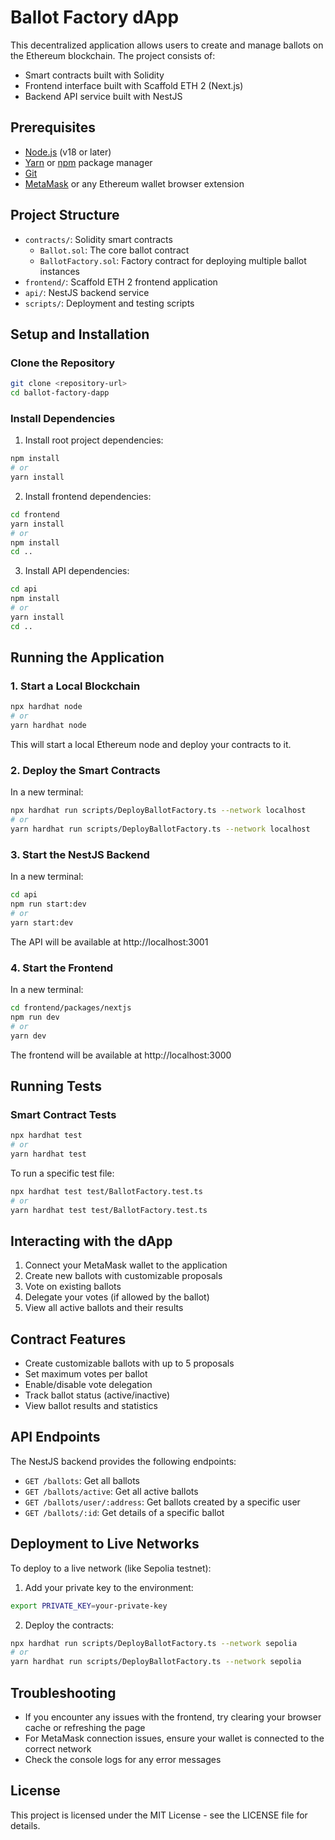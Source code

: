 # Ballot Factory dApp

This decentralized application allows users to create and manage ballots on the Ethereum blockchain. The project consists of:

- Smart contracts built with Solidity
- Frontend interface built with Scaffold ETH 2 (Next.js)
- Backend API service built with NestJS

## Prerequisites

- [Node.js](https://nodejs.org/) (v18 or later)
- [Yarn](https://yarnpkg.com/) or [npm](https://www.npmjs.com/) package manager
- [Git](https://git-scm.com/)
- [MetaMask](https://metamask.io/) or any Ethereum wallet browser extension

## Project Structure

- `contracts/`: Solidity smart contracts
  - `Ballot.sol`: The core ballot contract
  - `BallotFactory.sol`: Factory contract for deploying multiple ballot instances
- `frontend/`: Scaffold ETH 2 frontend application
- `api/`: NestJS backend service
- `scripts/`: Deployment and testing scripts

## Setup and Installation

### Clone the Repository

```bash
git clone <repository-url>
cd ballot-factory-dapp
```

### Install Dependencies

1. Install root project dependencies:

```bash
npm install
# or
yarn install
```

2. Install frontend dependencies:

```bash
cd frontend
yarn install
# or
npm install
cd ..
```

3. Install API dependencies:

```bash
cd api
npm install
# or
yarn install
cd ..
```

## Running the Application

### 1. Start a Local Blockchain

```bash
npx hardhat node
# or
yarn hardhat node
```

This will start a local Ethereum node and deploy your contracts to it.

### 2. Deploy the Smart Contracts

In a new terminal:

```bash
npx hardhat run scripts/DeployBallotFactory.ts --network localhost
# or
yarn hardhat run scripts/DeployBallotFactory.ts --network localhost
```

### 3. Start the NestJS Backend

In a new terminal:

```bash
cd api
npm run start:dev
# or
yarn start:dev
```

The API will be available at http://localhost:3001

### 4. Start the Frontend

In a new terminal:

```bash
cd frontend/packages/nextjs
npm run dev
# or
yarn dev
```

The frontend will be available at http://localhost:3000

## Running Tests

### Smart Contract Tests

```bash
npx hardhat test
# or
yarn hardhat test
```

To run a specific test file:

```bash
npx hardhat test test/BallotFactory.test.ts
# or
yarn hardhat test test/BallotFactory.test.ts
```

## Interacting with the dApp

1. Connect your MetaMask wallet to the application
2. Create new ballots with customizable proposals
3. Vote on existing ballots
4. Delegate your votes (if allowed by the ballot)
5. View all active ballots and their results

## Contract Features

- Create customizable ballots with up to 5 proposals
- Set maximum votes per ballot
- Enable/disable vote delegation
- Track ballot status (active/inactive)
- View ballot results and statistics

## API Endpoints

The NestJS backend provides the following endpoints:

- `GET /ballots`: Get all ballots
- `GET /ballots/active`: Get all active ballots
- `GET /ballots/user/:address`: Get ballots created by a specific user
- `GET /ballots/:id`: Get details of a specific ballot

## Deployment to Live Networks

To deploy to a live network (like Sepolia testnet):

1. Add your private key to the environment:

```bash
export PRIVATE_KEY=your-private-key
```

2. Deploy the contracts:

```bash
npx hardhat run scripts/DeployBallotFactory.ts --network sepolia
# or
yarn hardhat run scripts/DeployBallotFactory.ts --network sepolia
```

## Troubleshooting

- If you encounter any issues with the frontend, try clearing your browser cache or refreshing the page
- For MetaMask connection issues, ensure your wallet is connected to the correct network
- Check the console logs for any error messages

## License

This project is licensed under the MIT License - see the LICENSE file for details.
